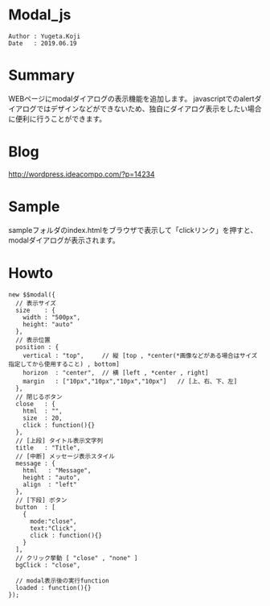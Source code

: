 Modal_js
==

```
Author : Yugeta.Koji
Date   : 2019.06.19
```


# Summary
WEBページにmodalダイアログの表示機能を追加します。
javascriptでのalertダイアログではデザインなどができないため、独自にダイアログ表示をしたい場合に便利に行うことができます。

# Blog
http://wordpress.ideacompo.com/?p=14234


# Sample
sampleフォルダのindex.htmlをブラウザで表示して「clickリンク」を押すと、modalダイアログが表示されます。



# Howto
```
new $$modal({
  // 表示サイズ
  size    : {
    width : "500px",
    height: "auto"
  },
  // 表示位置
  position : {
    vertical : "top",     // 縦 [top , *center(*画像などがある場合はサイズ指定してから使用すること) , bottom]
    horizon  : "center",  // 横 [left , *center , right]
    margin   : ["10px","10px","10px","10px"]   // [上、右、下、左]
  },
  // 閉じるボタン
  close   : {
    html  : "",
    size  : 20,
    click : function(){}
  },
  // [上段] タイトル表示文字列
  title   : "Title",
  // [中断] メッセージ表示スタイル
  message : {
    html   : "Message",
    height : "auto",
    align  : "left"
  },
  // [下段] ボタン
  button  : [
    {
      mode:"close",
      text:"Click",
      click : function(){}
    }
  ],
  // クリック挙動 [ "close" , "none" ]
  bgClick : "close",

  // modal表示後の実行function
  loaded : function(){}
});
```